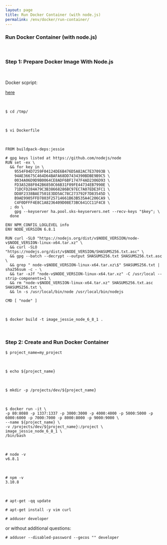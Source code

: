 ```yaml
---
layout: page
title: Run Docker Container (with node.js)
permalink: /env/docker/run-container/
---
```


### Run Docker Container (with node.js)

<br/>

### Step 1: Prepare Docker Image With Node.js

<br/>

Docker scpript:  

<a href="https://github.com/nodejs/docker-node/blob/master/6.9/Dockerfile">here</a>


<br/>

    $ cd /tmp/

<br/>

    $ vi Dockerfile

<br/>

    FROM buildpack-deps:jessie

    # gpg keys listed at https://github.com/nodejs/node
    RUN set -ex \
      && for key in \
        9554F04D7259F04124DE6B476D5A82AC7E37093B \
        94AE36675C464D64BAFA68DD7434390BDBE9B9C5 \
        0034A06D9D9B0064CE8ADF6BF1747F4AD2306D93 \
        FD3A5288F042B6850C66B31F09FE44734EB7990E \
        71DCFD284A79C3B38668286BC97EC7A07EDE3FC1 \
        DD8F2338BAE7501E3DD5AC78C273792F7D83545D \
        B9AE9905FFD7803F25714661B63B535A4C206CA9 \
        C4F0DFFF4E8C1A8236409D08E73BC641CC11F4C8 \
      ; do \
        gpg --keyserver ha.pool.sks-keyservers.net --recv-keys "$key"; \
      done

    ENV NPM_CONFIG_LOGLEVEL info
    ENV NODE_VERSION 6.8.1

    RUN curl -SLO "https://nodejs.org/dist/v$NODE_VERSION/node-v$NODE_VERSION-linux-x64.tar.xz" \
      && curl -SLO "https://nodejs.org/dist/v$NODE_VERSION/SHASUMS256.txt.asc" \
      && gpg --batch --decrypt --output SHASUMS256.txt SHASUMS256.txt.asc \
      && grep " node-v$NODE_VERSION-linux-x64.tar.xz\$" SHASUMS256.txt | sha256sum -c - \
      && tar -xJf "node-v$NODE_VERSION-linux-x64.tar.xz" -C /usr/local --strip-components=1 \
      && rm "node-v$NODE_VERSION-linux-x64.tar.xz" SHASUMS256.txt.asc SHASUMS256.txt \
      && ln -s /usr/local/bin/node /usr/local/bin/nodejs

    CMD [ "node" ]


<br/>


    $ docker build -t image_jessie_node_6_8_1 .


<br/>

### Step 2: Create and Run Docker Container

    $ project_name=my_project

<br/>

    $ echo ${project_name}

<br/>

    $ mkdir -p /projects/dev/${project_name}

<br/>


    $ docker run -it \
    -p 80:8080 -p 1337:1337 -p 3000:3000 -p 4000:4000 -p 5000:5000 -p 6000:6000 -p 7000:7000 -p 8000:8000 -p 9000:9000 \
    --name ${project_name} \
    -v /projects/dev/${project_name}:/project \
    image_jessie_node_6_8_1 \
    /bin/bash

<br/>

    # node -v
    v6.8.1

<br/>

    # npm -v
    3.10.8



<br/>

    # apt-get -qq update

    # apt-get install -y vim curl

    # adduser developer

or without additional questions:

    # adduser --disabled-password --gecos "" developer
